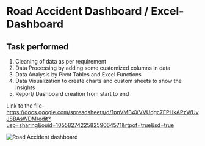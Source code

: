 # Road Accident Dashboard / Excel-Dashboard
## Task performed 
  1. Cleaning of data as per requirement
  2. Data Processing by adding some customized columns in data
  3. Data Analysis by Pivot Tables and Excel Functions
  4. Data Visualization to create charts and custom sheets to show the insights 
  5. Report/ Dashboard creation from start to end
  
  Link to the file- https://docs.google.com/spreadsheets/d/1pnVMB4XVVUdgc7FPHkAPzWUvJ8BAsWDM/edit?usp=sharing&ouid=105582742258259064571&rtpof=true&sd=true
  
  
 ![Road Accident dashboard](https://user-images.githubusercontent.com/73480837/227629680-a27b7153-346a-4297-90a0-cdac15a7adbb.png)

  
